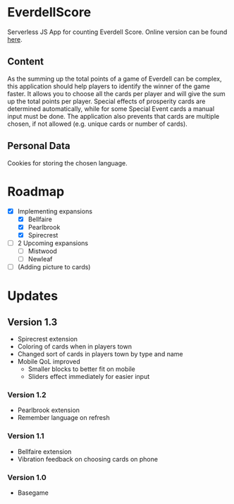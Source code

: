 # EverdellScore
Serverless JS App for counting Everdell Score. Online version can be found [here](https://tadeaustria.github.io/EverdellScore/).

## Content
As the summing up the total points of a game of Everdell can be complex, this application should help players to identify the winner of the game faster.
It allows you to choose all the cards per player and will give the sum up the total points per player. Special effects of prosperity cards are determined automatically, while for some Special Event cards a manual input must be done.
The application also prevents that cards are multiple chosen, if not allowed (e.g. unique cards or number of cards).

## Personal Data
Cookies for storing the chosen language.

# Roadmap

* [X] Implementing expansions
  * [X] Bellfaire
  * [X] Pearlbrook
  * [X] Spirecrest
* [ ] 2 Upcoming expansions
  * [ ] Mistwood
  * [ ] Newleaf
* [ ] (Adding picture to cards)

# Updates

## Version 1.3
* Spirecrest extension
* Coloring of cards when in players town
* Changed sort of cards in players town by type and name
* Mobile QoL improved
  * Smaller blocks to better fit on mobile
  * Sliders effect immediately for easier input
  
### Version 1.2
* Pearlbrook extension
* Remember language on refresh
  
### Version 1.1 
* Bellfaire extension
* Vibration feedback on choosing cards on phone
   
### Version 1.0
* Basegame